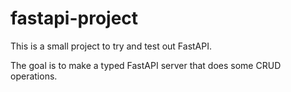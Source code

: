 # fastapi-project

This is a small project to try and test out FastAPI.

The goal is to make a typed FastAPI server that does some CRUD operations.